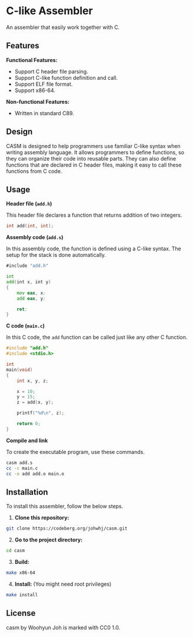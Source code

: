 C-like Assembler
================

An assembler that easily work together with C.

Features
--------

**Functional Features:**

- Support C header file parsing.
- Support C-like function definition and call.
- Support ELF file format.
- Support x86-64.

**Non-functional Features:**

- Written in standard C89.

Design
------

CASM is designed to help programmers use familiar C-like syntax when writing
assembly language. It allows programmers to define functions, so they can
organize their code into reusable parts. They can also define functions that are
declared in C header files, making it easy to call these functions from C code.

Usage
-----

**Header file (`add.h`)**

This header file declares a function that returns addition of two integers.

```c
int add(int, int);
```

**Assembly code (`add.s`)**

In this assembly code, the function is defined using a C-like syntax. The setup
for the stack is done automatically.

```asm
#include "add.h"

int
add(int x, int y)
{
	mov eax, x;
	add eax, y;

	ret;
}
```

**C code (`main.c`)**

In this C code, the `add` function can be called just like any other C function.

```c
#include "add.h"
#include <stdio.h>

int
main(void)
{
	int x, y, z;

	x = 10;
	y = 15;
	z = add(x, y);

	printf("%d\n", z);

	return 0;
}
```

**Compile and link**

To create the executable program, use these commands.

```sh
casm add.s
cc -c main.c
cc -o add add.o main.o
```

Installation
------------

To install this assembler, follow the below steps.

1. **Clone this repository:**

```sh
git clone https://codeberg.org/johwhj/casm.git
```

2. **Go to the project directory:**

```sh
cd casm 
```

3. **Build:**

```sh
make x86-64
```

4. **Install:** (You might need root privileges)

```sh
make install
```

License
-------

casm by Woohyun Joh is marked with CC0 1.0.

